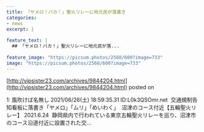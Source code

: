 ```yaml
---
title: 「ヤメロ！バカ！」聖火リレーに地元民が落書き
categories:
- news
excerpt: |
  
feature_text: |
  ## 「ヤメロ！バカ！」聖火リレーに地元民が落...
  
feature_image: "https://picsum.photos/2560/600?image=733"
image: "https://picsum.photos/2560/600?image=733"
---
```


[http://vipsister23.com/archives/9844204.html](http://vipsister23.com/archives/9844204.html)
posted on 

<!--more-->

1: 風吹けば名無し 2021/06/26(土) 18:59:35.31 ID:L0k3QSOmr.net  交通規制告知看板に落書き「ヤメロ」「ムリ」「めいわく」　沼津のコース付近【五輪聖火リレー】 2021.6.24  静岡県内で行われている東京五輪聖火リレーを巡り、沼津市のコース沿道付近に設置された交...
